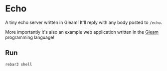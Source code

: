# Echo

A tiny echo server written in Gleam! It'll reply with any body posted to
`/echo`.

More importantly it's also an example web application written in the
[Gleam](https://gleam.run) programming language!

## Run

```sh
rebar3 shell
```
